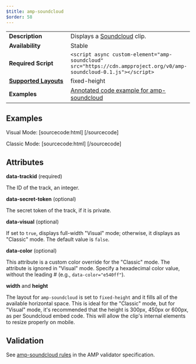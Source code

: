 ```yaml
---
$title: amp-soundcloud
$order: 58
---
```


<!---
Copyright 2016 The AMP HTML Authors. All Rights Reserved.

Licensed under the Apache License, Version 2.0 (the "License");
you may not use this file except in compliance with the License.
You may obtain a copy of the License at

      http://www.apache.org/licenses/LICENSE-2.0

Unless required by applicable law or agreed to in writing, software
distributed under the License is distributed on an "AS-IS" BASIS,
WITHOUT WARRANTIES OR CONDITIONS OF ANY KIND, either express or implied.
See the License for the specific language governing permissions and
limitations under the License.
-->



<table>
  <tr>
    <td width="40%"><strong>Description</strong></td>
    <td> Displays a <a href="https://soundcloud.com/">Soundcloud</a> clip.</td>
  </tr>
  <tr>
    <td width="40%"><strong>Availability</strong></td>
    <td>Stable</td>
  </tr>
  <tr>
    <td width="40%"><strong>Required Script</strong></td>
    <td><code>&lt;script async custom-element="amp-soundcloud" src="https://cdn.ampproject.org/v0/amp-soundcloud-0.1.js">&lt;/script></code></td>
  </tr>
  <tr>
    <td class="col-fourty"><strong><a href="https://www.ampproject.org/docs/guides/responsive/control_layout.html">Supported Layouts</a></strong></td>
    <td>fixed-height</td>
  </tr>
  <tr>
    <td width="40%"><strong>Examples</strong></td>
    <td><a href="https://ampbyexample.com/components/amp-soundcloud/">Annotated code example for amp-soundcloud</a></td>
  </tr>
</table>

## Examples

Visual Mode:
[sourcecode:html]
<amp-soundcloud height=657
    layout="fixed-height"
    data-trackid="243169232"
    data-visual="true"></amp-soundcloud>
[/sourcecode]

Classic Mode:
[sourcecode:html]
<amp-soundcloud height=657
    layout="fixed-height"
    data-trackid="243169232"
    data-color="ff5500"></amp-soundcloud>
[/sourcecode]

## Attributes

**data-trackid** (required)

The ID of the track, an integer.

**data-secret-token** (optional)

The secret token of the track, if it is private.

**data-visual** (optional)

If set to `true`, displays full-width "Visual" mode; otherwise, it displays as "Classic" mode. The default value is `false`.

**data-color** (optional)

This attribute is a custom color override for the "Classic" mode. The attribute is ignored in "Visual" mode. Specify a hexadecimal color value, without the leading # (e.g., `data-color="e540ff"`).


**width** and **height**

The layout for `amp-soundcloud` is set to `fixed-height` and it fills all of the available horizontal space. This is ideal for the "Classic" mode, but for "Visual" mode, it's recommended that the height is 300px, 450px or 600px, as per Soundcloud embed code. This will allow the clip's internal elements to resize properly on mobile.

## Validation

See [amp-soundcloud rules](https://github.com/ampproject/amphtml/blob/master/extensions/amp-soundcloud/0.1/validator-amp-soundcloud.protoascii) in the AMP validator specification.
